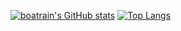 [![boatrain's GitHub stats](https://github-readme-stats.vercel.app/api?username=boatrainlsz&count_private=true&show_icons=true&layout=compact&amp;theme=buefy&amp;hide_border=true)](https://github.com/boatrainlsz/boatrainlsz)
[![Top Langs](https://github-readme-stats.vercel.app/api/top-langs/?username=boatrainlsz&layout=compact&amp;theme=buefy&amp;hide_border=true)](https://github.com/boatrainlsz/boatrainlsz)
